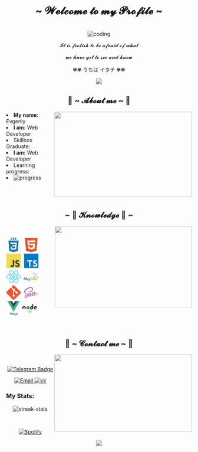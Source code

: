 
 <h1 align="center">~ 𝓦𝓮𝓵𝓬𝓸𝓶𝓮 𝓽𝓸 𝓶𝔂 𝓟𝓻𝓸𝓯𝓲𝓵𝓮  ~</h1>
 <br>
 <div id="header" align="center">
 <img src="https://i.postimg.cc/ydQxr0Xp/download.gif" width=450  height=175 syle="display: block; margin: 0 auto" alt="сoding"/>
 </br>
  <p>𝓘𝓽 𝓲𝓼 𝓯𝓸𝓸𝓵𝓲𝓼𝓱 𝓽𝓸 𝓫𝓮 𝓪𝓯𝓻𝓪𝓲𝓭 𝓸𝓯 𝔀𝓱𝓪𝓽</p>
  <p>𝔀𝓮 𝓱𝓪𝓿𝓮 𝔂𝓮𝓽 𝓽𝓸 𝓼𝓮𝓮 𝓪𝓷𝓭 𝓴𝓷𝓸𝔀</p>
  <p> ✾✾ うちは イタチ ✾✾ </p>
  <p>
  <a href="https://count.getloli.com/"><img src="https://count.getloli.com/get/@:evgeny-ai"></a>
</p>
 </div>
 
<div> 
<h2 align="center">🦊 ~ 𝓐𝓫𝓸𝓾𝓽 𝓶𝓮 ~ 🦊</h2>
<div align="centr">
<img src="https://i.imgur.com/67mkygb.gif" align="right" width=374 height=230>
</div>
<li><b> My name:</b> Evgeniy</li>
<li><b>I am:</b> Web Developer</li>
<li>Skillbox Graduate:</li>
<li><b>I am:</b> Web Developer</li>
<li>Learning progress:</li>
<li><img src="https://progress-bar.dev/100/" alt="progress"></li>
<br><br><br>
</div>

<div>
<h2 align="center">            ~ 📇 𝓚𝓷𝓸𝔀𝓵𝓮𝓭𝓰𝓮 📇 ~</h2>
  <p>
    <div align="center">
    <img src=https://camo.githubusercontent.com/7de37139d0b4c1ce40865e799b446c0e963a3dd8fb68d239707237c40604fa3d/68747470733a2f2f63646e2e6472696262626c652e636f6d2f75736572732f3733303730332f73637265656e73686f74732f363538313234332f6176656e746f2e676966 align="right" width=372 height=220>
    </div>
    </div>
    <br>
    <p align="centr"><img src="https://github.com/devicons/devicon/blob/master/icons/css3/css3-plain-wordmark.svg"  title="CSS3" alt="CSS" width="40" height="40"/>&nbsp; 
    <img src="https://github.com/devicons/devicon/blob/master/icons/html5/html5-original.svg" title="HTML5" alt="HTML" width="40" height="40"/>&nbsp;
     <img src="https://github.com/devicons/devicon/blob/master/icons/javascript/javascript-original.svg" title="JavaScript" alt="JavaScript" width="40" height="40"/>&nbsp;
     <img src="https://github.com/devicons/devicon/blob/master/icons/typescript/typescript-original.svg" title="TypeScript" alt="TypeScript" width="40" height="40"/>&nbsp;
     <img src="https://github.com/devicons/devicon/blob/master/icons/react/react-original.svg" title="React" alt="React" width="40" height="40"/>&nbsp;
     <img src="https://github.com/devicons/devicon/blob/master/icons/mysql/mysql-original-wordmark.svg" title="MySQL"  alt="MySQL" width="40" height="40"/>&nbsp;
     <img src="https://github.com/devicons/devicon/blob/master/icons/git/git-original.svg" title="Git" **alt="Git" width="40" height="40"/>&nbsp;
     <img src="https://github.com/devicons/devicon/blob/master/icons/sass/sass-original.svg"  title="SASS" alt="SASS" width="40" height="40"/>&nbsp;
     <img src="https://raw.githubusercontent.com/devicons/devicon/master/icons/vuejs/vuejs-original-wordmark.svg" title="vuejs" width="40" height="40"/>
     <img src="https://raw.githubusercontent.com/devicons/devicon/master/icons/nodejs/nodejs-original-wordmark.svg" alt="nodejs" style="max-width: 100%;" width="40" height="40">
     </p>
     <br>
     <h2 align="center">           📝 ~ 𝓒𝓸𝓷𝓽𝓪𝓬𝓽 𝓶𝓮 ~ 📝</h2>
     <div align="center">
     <img src="https://i.imgur.com/KXx0cCx.gif" align="right" width="373.5px" height="208.5px">
    </div>
    <br>
    <p align="center"><a href="https://t.me/Kurama009">
        <img src="https://img.shields.io/badge/-Kurama009-blue?style=flat&logo=Telegram&logoColor=white" alt="Telegram Badge"/>
      </a>
      <div id="badges" align="center">
     <a href="mailto:toshich25@mail.ru">
        <img src="https://img.shields.io/badge/@email-black?logoColor=white&style=for-the-badge" alt="Email"/>
      </a>
     <a href="https://vk.com/walkingdead05">
        <img src="https://img.shields.io/badge/-Vkontakte-003f5c?style=for-the-badge&logo=Vk" alt="vk"/>
      </a>
    </div>


<h3>My Stats:</h3>
<div align="center">
  <img src="http://github-readme-streak-stats.herokuapp.com?user=Evgeny-ai&theme=transparent&mode=weekly" title="streak-stats" **alt="streak-stats" height=165/>
</div>

  &nbsp;<div align="center">
  [![Spotify](https://novatorem.vercel.app/api/spotify?background_color=0d1117&border_color=ffffff)](https://open.spotify.com/user/omnitenebris)
</div>

 <p align="center">
  <img src="https://capsule-render.vercel.app/api?type=waving&color=gradient&height=60&section=footer"/>
</p>